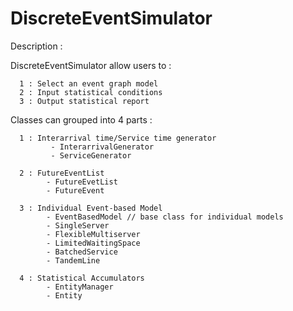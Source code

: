 # DiscreteEventSimulator
Description :

  DiscreteEventSimulator allow users to :
  
      1 : Select an event graph model
      2 : Input statistical conditions
      3 : Output statistical report
      
  Classes can grouped into 4 parts :
  
      1 : Interarrival time/Service time generator
             - InterarrivalGenerator 
             - ServiceGenerator
             
      2 : FutureEventList
            - FutureEvetList
            - FutureEvent
            
      3 : Individual Event-based Model 
            - EventBasedModel // base class for individual models
            - SingleServer
            - FlexibleMultiserver
            - LimitedWaitingSpace
            - BatchedService 
            - TandemLine
            
      4 : Statistical Accumulators
            - EntityManager
            - Entity
